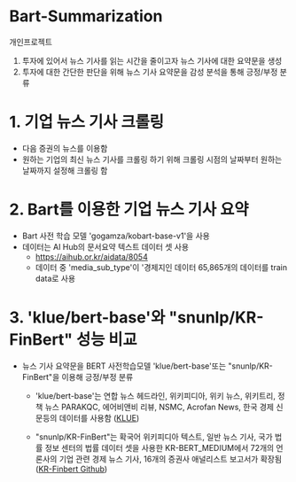 # Bart-Summarization

개인프로젝트
1. 투자에 있어서 뉴스 기사를 읽는 시간을 줄이고자 뉴스 기사에 대한 요약문을 생성
2. 투자에 대한 간단한 판단을 위해 뉴스 기사 요약문을 감성 분석을 통해 긍정/부정 분류


# 1. 기업 뉴스 기사 크롤링
- 다음 증권의 뉴스를 이용함
- 원하는 기업의 최신 뉴스 기사를 크롤링 하기 위해 크롤링 시점의 날짜부터 원하는 날짜까지 설정해 크롤링 함

# 2. Bart를 이용한 기업 뉴스 기사 요약
- Bart 사전 학습 모델 'gogamza/kobart-base-v1'을 사용
- 데이터는 AI Hub의 문서요약 텍스트 데이터 셋 사용 
    - https://aihub.or.kr/aidata/8054 
    - 데이터 중 'media_sub_type'이 '경제지인 데이터 65,865개의 데이터를 train data로 사용

# 3. 'klue/bert-base'와 "snunlp/KR-FinBert" 성능 비교
- 뉴스 기사 요약문을 BERT 사전학습모델 'klue/bert-base'또는 "snunlp/KR-FinBert"을 이용해 긍정/부정 분류
    - 'klue/bert-base'는 연합 뉴스 헤드라인, 위키피디아, 위키 뉴스, 위키트리, 정책 뉴스 PARAKQC, 에어비앤비 리뷰, NSMC, Acrofan News, 한국 경제 신문등의 데이터를 사용함 ([KLUE](https://klue-benchmark.com/))

    - "snunlp/KR-FinBert"는 확국어 위키피디아 텍스트, 일반 뉴스 기사, 국가 법률 정보 센터의 법률  데이터 셋을 사용한 KR-BERT_MEDIUM에서 72개의 언론사의 기업 관련 경제 뉴스 기사, 16개의 증권사 애널리스트 보고서가 확장됨([KR-Finbert Github](https://github.com/snunlp/KR-FinBert))
